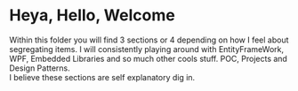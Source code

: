 # Heya, Hello, Welcome
Within this folder you will find 3 sections or 4 depending on how I feel about segregating items. I will consistently playing around with EntityFrameWork, WPF, Embedded Libraries and so much other cools stuff.
POC, Projects and Design Patterns.
<br>
I believe these sections are self explanatory dig in. 